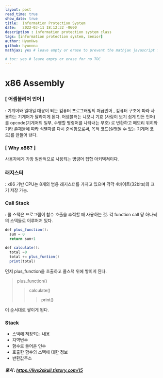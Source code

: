 ```yaml
---
layout: post
read_time: true
show_date: true
title:	Information Protection System
date:   2022-03-11 18:12:32 -0600
description : information protection system class
tags: [information protection system, Senior]
author: HyunHwa
github: hyunnna
mathjax: yes # leave empty or erase to prevent the mathjax javascript from loading

# toc: yes # leave empty or erase for no TOC
---
```


# x86 Assembly

### [ 어셈블리어 언어 ]

 : 기계어와 일대일 대응이 되는 컴퓨터 프로그래밍의 저급언어 , 컴퓨터 구조에 따라 사용하는 기계어가 달라지게 된다. 어셈블러는 니모니 기효 (사람이 보기 쉽게 만든 언어)를 opcode(기계어의 일부, 수행할 명령어를 나타내는 부호) 로 변환하고 메모리 위히와 기타 존재물에 따라 식별자를 다시 준석함으로써, 목적 코드(실행될 수 있는 기계어 코드)를 만들어 낸다.

### [ Why x86? ]
 사용자에게 가장 일반적으로 사용되는 명령어 집합 아키텍쳐이다.
 
### 래지스터
 : x86 기반 CPU는 8개의 범용 래지스터를 가지고 있으며 각각 4바이트(32bits)의 크기 저장 가능.

### Call Stack
 : 콜 스택은 프로그램이 함수 호출을 추적할 때 사용하는 것. 각 function call 당 하나씩의 스택들로 이루어져 있다. 

```java
def plus_function():
  sum = 0
  return sum+1
  
def calculate():
  total =0
  total += plus_funtion()
  print(total)

```

 먼저 plus_function을 호출하고 콜스택 위에 쌓이게 된다. 

> plus_function()
> >   calculate()
> > > print()

 이 순서대로 쌓이게 된다.

### Stack
+ 스택에 저장되는 내용
+  지역변수
+  함수로 들어온 인수
+  호출한 함수의 스택에 대한 정보
+  반환값주소 







##### 출처 : https://live2skull.tistory.com/15

